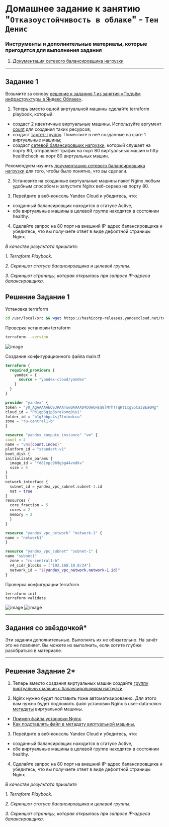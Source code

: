 # Домашнее задание к занятию "`Отказоустойчивость в облаке`" - `Тен Денис`

### Инструменты и дополнительные материалы, которые пригодятся для выполнения задания

1. [Документация сетевого балансировщика нагрузки](https://cloud.yandex.ru/docs/network-load-balancer/quickstart)

 ---

## Задание 1 

Возьмите за основу [решение к заданию 1 из занятия «Подъём инфраструктуры в Яндекс Облаке»](https://github.com/netology-code/sdvps-homeworks/blob/main/7-03.md#задание-1).

1. Теперь вместо одной виртуальной машины сделайте terraform playbook, который:

- создаст 2 идентичные виртуальные машины. Используйте аргумент [count](https://www.terraform.io/docs/language/meta-arguments/count.html) для создания таких ресурсов;
- создаст [таргет-группу](https://registry.terraform.io/providers/yandex-cloud/yandex/latest/docs/resources/lb_target_group). Поместите в неё созданные на шаге 1 виртуальные машины;
- создаст [сетевой балансировщик нагрузки](https://registry.terraform.io/providers/yandex-cloud/yandex/latest/docs/resources/lb_network_load_balancer), который слушает на порту 80, отправляет трафик на порт 80 виртуальных машин и http healthcheck на порт 80 виртуальных машин.

Рекомендуем изучить [документацию сетевого балансировщика нагрузки](https://cloud.yandex.ru/docs/network-load-balancer/quickstart) для того, чтобы было понятно, что вы сделали.

2. Установите на созданные виртуальные машины пакет Nginx любым удобным способом и запустите Nginx веб-сервер на порту 80.

3. Перейдите в веб-консоль Yandex Cloud и убедитесь, что: 

- созданный балансировщик находится в статусе Active,
- обе виртуальные машины в целевой группе находятся в состоянии healthy.

4. Сделайте запрос на 80 порт на внешний IP-адрес балансировщика и убедитесь, что вы получаете ответ в виде дефолтной страницы Nginx.

*В качестве результата пришлите:*

*1. Terraform Playbook.*

*2. Скриншот статуса балансировщика и целевой группы.*

*3. Скриншот страницы, которая открылась при запросе IP-адреса балансировщика.*

## Решение Задание 1 

Установка terraform

```bash
cd /usr/local/src && wget https://hashicorp-releases.yandexcloud.net/terraform/1.8.0/terraform_1.8.0_linux_amd64.zip  && unzip terraform_1.8.0_linux_amd64.zip && cp terraform /usr/local/bin/
```
Проверка установки terraform

```bash
terraform --version
```
![image](https://github.com/killakazzak/10-4-fault-tolerance-cloud-hw/assets/32342205/1cd3b044-d82f-4100-9889-2d50e5630bbf)


Создание конфигурационного файла main.tf
```tf
terraform {
  required_providers {
    yandex = {
      source = "yandex-cloud/yandex"
    }
  }
}

provider "yandex" {
token = "y0_AgAAAAAEOSJRAATuwQAAAAD4DOe6Hsa8lMrhTTqHtIxgS6CaJBEa0Mg"
cloud_id = "Pb1gp6qjp3sreksmq9ju1"
folder_id = "b1g3hhpc4sj7fmtmdccu"
zone = "ru-central1-b"
}

resource "yandex_compute_instance" "vm" {
count = 2
name = "vm${count.index}"
platform_id = "standart-v1"
boot_disk {
initializate_params {
  image_id = "fd81mpc969gbg44vndkv"
  size = 5
}
}
network_interface {
  subnet_id = yandex_vpc_subnet.subnet-1.id
  nat = true
}
resources {
  core_fraction = 5
  cores = 2
  memory = 2
  }
}

resource "yandex_vpc_network" "network-1" {
name = "network1"
}

resource "yandex_vpc_subnet" "subnet-1" {
name "subnet1"
  zone = "ru-central1-b"
  v4_cidr_blocks = ["192.168.10.0/24"]
  network_id = "${yandex_vpc_network.network-1.id}"
}

```
Проверка конфигурации terraform

```
terraform init
terraform validate
```

![image](https://github.com/killakazzak/10-4-fault-tolerance-cloud-hw/assets/32342205/c89aaff0-1365-4242-982b-0d5e00b4bd35)
![image](https://github.com/killakazzak/10-4-fault-tolerance-cloud-hw/assets/32342205/a570c7a1-5040-44ee-86a0-6d4ac21fe4e1)



---

## Задания со звёздочкой*
Эти задания дополнительные. Выполнять их не обязательно. На зачёт это не повлияет. Вы можете их выполнить, если хотите глубже разобраться в материале.

---

## Решение Задание 2*

1. Теперь вместо создания виртуальных машин создайте [группу виртуальных машин с балансировщиком нагрузки](https://cloud.yandex.ru/docs/compute/operations/instance-groups/create-with-balancer).

2. Nginx нужно будет поставить тоже автоматизированно. Для этого вам нужно будет подложить файл установки Nginx в user-data-ключ [метадаты](https://cloud.yandex.ru/docs/compute/concepts/vm-metadata) виртуальной машины.

- [Пример файла установки Nginx](https://github.com/nar3k/yc-public-tasks/blob/master/terraform/metadata.yaml).
- [Как подставлять файл в метадату виртуальной машины.](https://github.com/nar3k/yc-public-tasks/blob/a6c50a5e1d82f27e6d7f3897972adb872299f14a/terraform/main.tf#L38)

3. Перейдите в веб-консоль Yandex Cloud и убедитесь, что: 

- созданный балансировщик находится в статусе Active,
- обе виртуальные машины в целевой группе находятся в состоянии healthy.

4. Сделайте запрос на 80 порт на внешний IP-адрес балансировщика и убедитесь, что вы получаете ответ в виде дефолтной страницы Nginx.

*В качестве результата пришлите*

*1. Terraform Playbook.*

*2. Скриншот статуса балансировщика и целевой группы.*

*3. Скриншот страницы, которая открылась при запросе IP-адреса балансировщика.*
